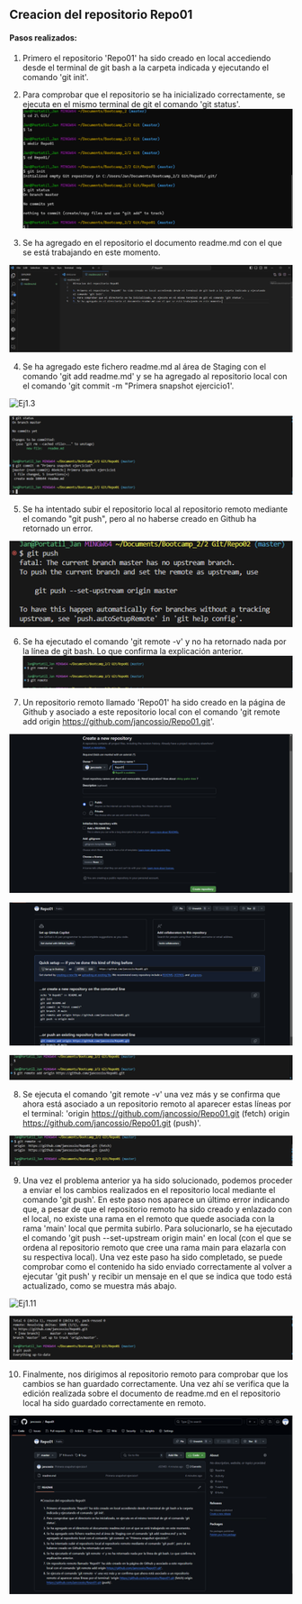 ## Creacion del repositorio Repo01 

#### Pasos realizados:

1. Primero el repositorio 'Repo01' ha sido creado en local accediendo desde el terminal de git bash a la carpeta indicada y ejecutando el comando 'git init'.
2. Para comprobar que el repositorio se ha inicializado correctamente, se ejecuta en el mismo terminal de git el comando 'git status'.
![Ej1.1](./Repo1_Commands1.png)

3. Se ha agregado en el repositorio el documento readme.md con el que se está trabajando en este momento.

![Ej1.2](./Repo1_Commands2.png)

4. Se ha agregado este fichero readme.md al área de Staging con el comando 'git add readme.md' y se ha agregado al repositorio local con el comando 'git commit -m "Primera snapshot ejercicio1'.

![Ej1.3](./Repo3_Commands1.png)

![Ej1.4](./Repo1_Commands4.png)

5. Se ha intentado subir el repositorio local al repositorio remoto mediante el comando "git push", pero al no haberse creado en Github ha retornado un error.

![Ej1.5](./Repo1_Commands5.png)

6. Se ha ejecutado el comando 'git remote -v' y no ha retornado nada por la línea de git bash. Lo que confirma la explicación anterior.
![Ej1.6](./Repo1_Commands6.png)

7. Un repositorio remoto llamado 'Repo01' ha sido creado en la página de Github y asociado a este repositorio local con el comando 'git remote add origin https://github.com/jancossio/Repo01.git'.

![Ej1.7](./Repo1_Commands7.png)

![Ej1.8](./Repo1_Commands8.png)

![Ej1.9](./Repo1_Commands9.png)

8. Se ejecuta el comando 'git remote -v' una vez más y se confirma que ahora está asociado a un repositorio remoto al aparecer estas líneas por el terminal: 'origin  https://github.com/jancossio/Repo01.git (fetch)
                        origin  https://github.com/jancossio/Repo01.git (push)'.

![Ej1.10](./Repo1_Commands10.png)

9. Una vez el problema anterior ya ha sido solucionado, podemos proceder a enviar el los cambios realizados en el repositorio local mediante el comando 'git push'. En este paso nos aparece un último error indicando que, a pesar de que el repositorio remoto ha sido creado y enlazado con el  local, no existe una rama en el remoto que quede asociada con la rama 'main' local que permita subirlo. Para solucionarlo, se ha ejecutado el comando 'git push --set-upstream origin main' en local (con el que se ordena al repositorio remoto que cree una rama main para elazarla con su respectiva local). Una vez este paso ha sido completado, se puede comprobar como el contenido ha sido enviado correctamente al volver a ejecutar 'git push' y recibir un mensaje en el que se indica que todo está actualizado, como se muestra más abajo.

![Ej1.11](./Repo1_Commands11.png)

![Ej1.12](./Repo1_Commands12.png)

10. Finalmente, nos dirigimos al repositorio remoto para comprobar que los cambios se han guardado correctamente. Una vez ahí se verifica que la edición realizada sobre el documento de readme.md en el repositorio local ha sido guardado correctamente en remoto. 

![Ej1.13](./Repo1_Commands13.png)